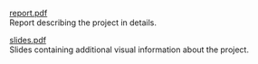 [report.pdf](./report.pdf) \
Report describing the project in details.

[slides.pdf](./slides.pdf) \
Slides containing additional visual information about the project.
